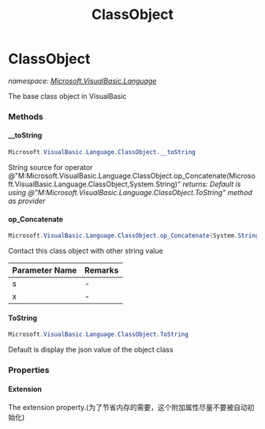 ﻿---
title: ClassObject
---

# ClassObject
_namespace: [Microsoft.VisualBasic.Language](N-Microsoft.VisualBasic.Language.html)_

The base class object in VisualBasic

### Methods

#### __toString
```csharp
Microsoft.VisualBasic.Language.ClassObject.__toString
```
String source for operator @"M:Microsoft.VisualBasic.Language.ClassObject.op_Concatenate(Microsoft.VisualBasic.Language.ClassObject,System.String)"
_returns: Default is using @"M:Microsoft.VisualBasic.Language.ClassObject.ToString" method as provider_

#### op_Concatenate
```csharp
Microsoft.VisualBasic.Language.ClassObject.op_Concatenate(System.String,Microsoft.VisualBasic.Language.ClassObject)
```
Contact this class object with other string value

|Parameter Name|Remarks|
|--------------|-------|
|s|-|
|x|-|


#### ToString
```csharp
Microsoft.VisualBasic.Language.ClassObject.ToString
```
Default is display the json value of the object class



### Properties

#### Extension
The extension property.(为了节省内存的需要，这个附加属性尽量不要被自动初始化)

